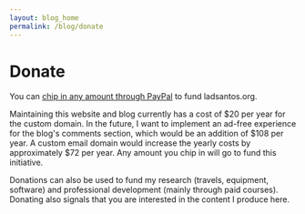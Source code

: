 ```yaml
---
layout: blog_home
permalink: /blog/donate
---
```


Donate
======

You can [chip in any amount through PayPal](https://paypal.me/pools/c/8vhfhHcaIz) to fund ladsantos.org.

Maintaining this website and blog currently has a cost of $20 per year for the custom domain. In the future, I want to implement an ad-free experience for the blog's comments section, which would be an addition of $108 per year. A custom email domain would increase the yearly costs by approximately $72 per year. Any amount you chip in will go to fund this initiative. 

Donations can also be used to fund my research (travels, equipment, software) and professional development (mainly through paid courses). Donating also signals that you are interested in the content I produce here.